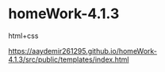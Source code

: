 # homeWork-4.1.3
html+css

https://aaydemir261295.github.io/homeWork-4.1.3/src/public/templates/index.html
